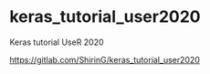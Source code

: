 # keras_tutorial_user2020

Keras tutorial UseR 2020

https://gitlab.com/ShirinG/keras_tutorial_user2020